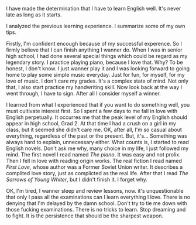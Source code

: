 I have made the determination that I have to learn English well. It's never late as long as it starts.

I analyzed the previous learning experience. I summarize some of my own tips. 

Firstly, I'm confident encough because of my successful experence. 
So I firmly believe that I can finish anything I wanner do. 
When I was in senior high school, I had done several special things which could be regard as my legendary story. 
I practice playing piano, because I love that. Why? To be honest, I don't know. 
I just wanner play it and I was looking forward to going home to play some simple music everyday. 
Just for fun, for myself, for my love of music. 
I don't care my grades. It's a complex state of mind. 
Not only that, I also start practice my handwriting skill. 
Now look back at the way I went through, I have to sign. 
After all I consider myself a winner. 

I learned from what I experienced that if you want to do something well, you must cultivate interest first. 
So I spent a few days to me fall in love with English perpetually. 
It occurres me that the peak level of my English should appear in high school, Grad 2. 
At that time I had a crush on a girl in my class, but it seemed she didn't care me. 
OK, after all, I'm so casual about everything, regardless of the past or the present. 
But, it's... Something was always hard to explain, unnecessary either. 
What counts is, I started to read English novels. 
Don't ask me why, many choice in my life, I just followed my mind. 
The first novel I read named _The piano_. It was easy and not prolix. 
Then I fell in love with reading origin works. 
The real fiction I read named _First Love_, whose author was a Former Soviet Union writer. 
It describes a complited love story, just as complicted as the real life. 
After that I read _The Sarrows of Young Whiter_, but I didn't finish it.
I forget why. 

OK, I'm tired, I wanner sleep and review lessons, now. 
it's unquestionable that only I pass all the examinations can I learn everything I love. 
There is no denying that I'm delayed by the damn school. 
Don't try to tie me down with those fucking examinations. 
There is no tricks to learn. Stop dreaming and to fight.
It is the persistence that should be the sharpest weapon. 
